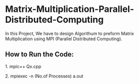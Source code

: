 # Matrix-Multiplication-Parallel-Distributed-Computing

<p>In this Project, We have to design Algorithum to preform Matrix Multiplication using MPI (Parallel Distributed Computing). </p>

## How to Run the Code:
<p>1. mpic++ Qx.cpp</p>
<p>2. mpiexec -n (No.of Processes) a.out</p>
